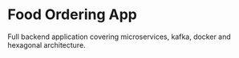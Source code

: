 # Food Ordering App
Full backend application covering microservices, kafka, docker and hexagonal architecture. 
